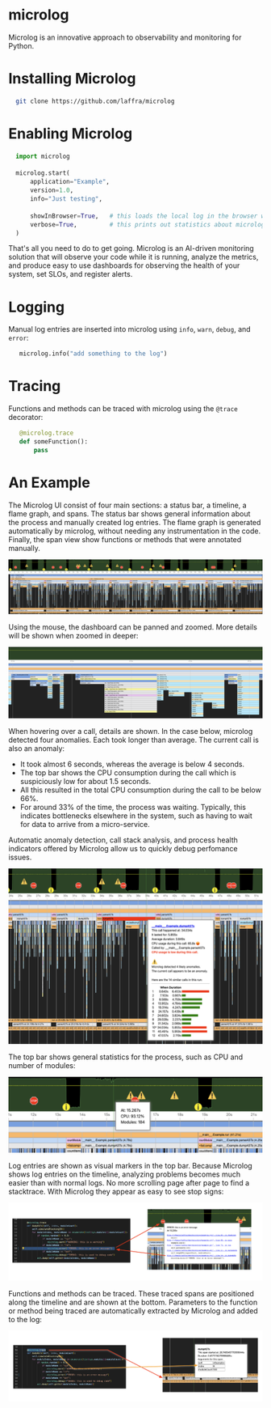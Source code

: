 # microlog

Microlog is an innovative approach to observability and monitoring for Python.

# Installing Microlog

```bash
  git clone https://github.com/laffra/microlog
```

# Enabling Microlog

```python
  import microlog

  microlog.start(
      application="Example",
      version=1.0,
      info="Just testing",

      showInBrowser=True,   # this loads the local log in the browser when finished
      verbose=True,         # this prints out statistics about microlog
  )
``` 

That's all you need to do to get going. Microlog is an AI-driven monitoring solution that 
will observe your code while it is running, analyze the metrics, and produce easy to use 
dashboards for observing the health of your system, set SLOs, and register alerts.

# Logging 

Manual log entries are inserted into microlog using `info`, `warn`, `debug`, and `error`:

```python
   microlog.info("add something to the log")
```

# Tracing 

Functions and methods can be traced with microlog using the `@trace` decorator:

```python
   @microlog.trace
   def someFunction():
       pass
```

# An Example

The Microlog UI consist of four main sections: a status bar, a timeline, a flame graph, and spans. The status bar shows general information about the process and manually created log entries. The flame graph is generated automatically by microlog, without needing any instrumentation in the code. Finally, the span view show functions or methods that were annotated manually.

![Example run of microlog](images/overview.png)

Using the mouse, the dashboard can be panned and zoomed. More details will be shown when zoomed in deeper:

![Example run of microlog](images/zoomedin.png)

When hovering over a call, details are shown. In the case below, microlog detected four anomalies. Each took longer than average. The current call is also an anomaly:
 - It took almost 6 seconds, whereas the average is below 4 seconds. 
 - The top bar shows the CPU consumption during the call which is suspiciously low for about 1.5 seconds. 
 - All this resulted in the total CPU consumption during the call to be below 66%. 
 - For around 33% of the time, the process was waiting. Typically, this indicates bottlenecks elsewhere in the system, such as having to wait for data to arrive from a micro-service. 

 Automatic anomaly detection, call stack analysis, and process health indicators offered by Microlog allow us to quickly debug perfomance issues.

![Example run of microlog](images/dialog.png)

The top bar shows general statistics for the process, such as CPU and number of modules:

![Microlog logs](images/status.png)

Log entries are shown as visual markers in the top bar. Because Microlog shows log entries on the timeline, analyzing problems becomes much easier than with normal logs. No more scrolling page after page to find a stacktrace. With Microlog they appear as easy to see stop signs:

![Microlog logs](images/error-log.png)

Functions and methods can be traced. These traced spans are positioned along the timeline and are shown at the bottom. Parameters to the function or method being traced are automatically extracted by Microlog and added to the log:

![Microlog logs](images/span.png)
